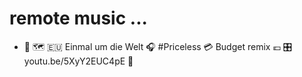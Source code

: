 # remote music ...

 * 🍹 🗺️ 🇪🇺 Einmal um die Welt 🎧 #Priceless 💳 Budget remix 💶 🎛️ youtu.be/5XyY2EUC4pE 🎺
